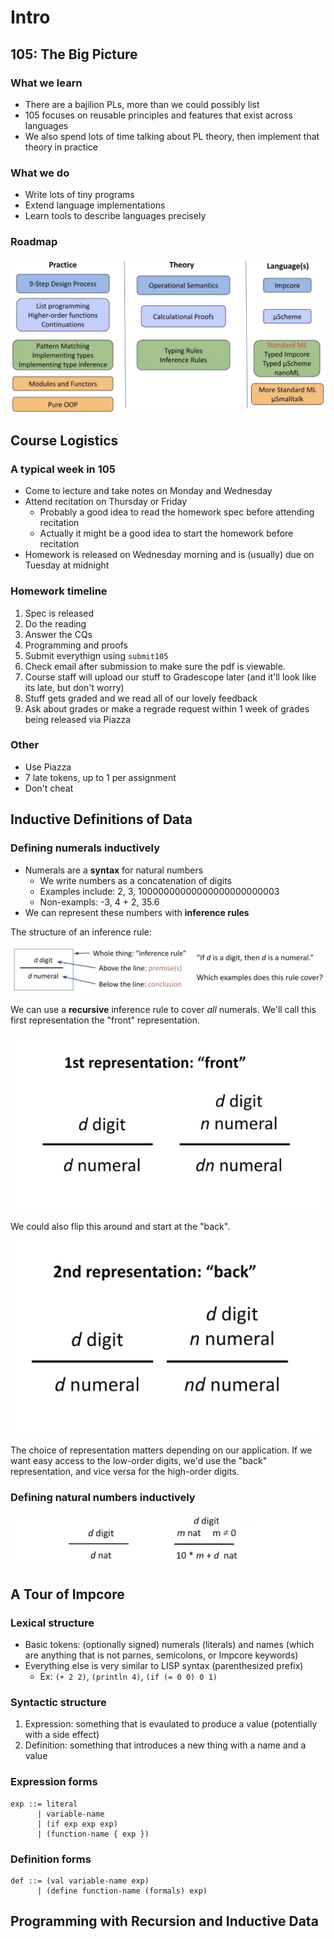 # Intro

## 105: The Big Picture

### What we learn

- There are a bajilion PLs, more than we could possibly list
- 105 focuses on reusable principles and features that exist across languages
- We also spend lots of time talking about PL theory, then implement that theory in practice

### What we do

- Write lots of tiny programs
- Extend language implementations
- Learn tools to describe languages precisely

### Roadmap

![](./assets/roadmap.png)

## Course Logistics

### A typical week in 105

- Come to lecture and take notes on Monday and Wednesday
- Attend recitation on Thursday or Friday
  - Probably a good idea to read the homework spec before attending recitation
  - Actually it might be a good idea to start the homework before recitation
- Homework is released on Wednesday morning and is (usually) due on Tuesday at midnight

### Homework timeline

1. Spec is released
2. Do the reading
3. Answer the CQs
4. Programming and proofs
5. Submit everythign using `submit105`
6. Check email after submission to make sure the pdf is viewable.
7. Course staff will upload our stuff to Gradescope later (and it'll look like its late, but don't worry)
8. Stuff gets graded and we read all of our lovely feedback
9. Ask about grades or make a regrade request within 1 week of grades being released via Piazza

### Other

- Use Piazza
- 7 late tokens, up to 1 per assignment
- Don't cheat

## Inductive Definitions of Data

### Defining numerals inductively

- Numerals are a **syntax** for natural numbers
  - We write numbers as a concatenation of digits
  - Examples include: 2, 3, 10000000000000000000000003
  - Non-exampls: -3, 4 + 2, 35.6
- We can represent these numbers with **inference rules**

The structure of an inference rule:

![](./assets/basic_inference_rule.png)

We can use a **recursive** inference rule to cover _all_ numerals. We'll call this first representation the "front" representation.

![](./assets/front_representation.png)

We could also flip this around and start at the "back".

![](./assets/back_representation.png)

The choice of representation matters depending on our application. If we want easy access to the low-order digits, we'd use the "back" representation, and vice versa for the high-order digits.

### Defining natural numbers inductively

![](./assets/naturals_representation.png)

## A Tour of Impcore

### Lexical structure

- Basic tokens: (optionally signed) numerals (literals) and names (which are anything that is not parnes, semicolons, or Impcore keywords)
- Everything else is very similar to LISP syntax (parenthesized prefix)
  - Ex: `(+ 2 2)`, `(println 4)`, `(if (= 0 0) 0 1)`

### Syntactic structure

1. Expression: something that is evaulated to produce a value (potentially with a side effect)
2. Definition: something that introduces a new thing with a name and a value

### Expression forms

```
exp ::= literal
      | variable-name
      | (if exp exp exp)
      | (function-name { exp })
```

### Definition forms

```
def ::= (val variable-name exp)
      | (define function-name (formals) exp)
```

## Programming with Recursion and Inductive Data

